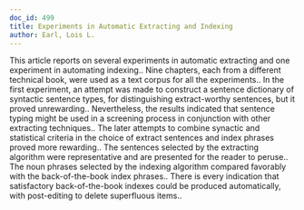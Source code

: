 ```yaml
---
doc_id: 499
title: Experiments in Automatic Extracting and Indexing
author: Earl, Lois L.
---
```


This article reports on several experiments in automatic extracting and one
experiment in automating indexing.. Nine chapters, each from a different 
technical book, were used as a text corpus for all the experiments.. In the 
first experiment, an attempt was made to construct a sentence dictionary of 
syntactic sentence types, for distinguishing extract-worthy sentences, but it 
proved unrewarding.. Nevertheless, the results indicated that sentence typing
might be used in a screening process in conjunction with other extracting 
techniques.. The later attempts to combine synactic and statistical criteria 
in the choice of extract sentences and index phrases proved more rewarding.. 
The sentences selected  by the extracting algorithm  were representative and 
are presented for the reader to peruse.. The noun phrases selected by the 
indexing algorithm compared favorably with the back-of-the-book index phrases..
There is every indication that satisfactory back-of-the-book indexes could be 
produced automatically, with post-editing to delete superfluous items..